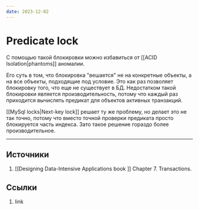 ```yaml
---
date: 2023-12-02
---
```

# Predicate lock

С помощью такой блокировки можно избавиться от [[ACID Isolation|phantoms]] аномалии.

Его суть в том, что блокировка "вешается" не на конкретные объекты, а на все объекты, подходящие под условие. Это как раз позволяет блокировку того, что еще не существует в БД. Недостатком такой блокировки является производительность, потому что каждый раз приходится вычислять предикат для объектов активных транзакций.

[[MySql locks|Next-key lock]] решает ту же проблему, но делает это не так точно, потому что вместо точной проверки предиката просто блокируется часть индекса. Зато такое решение гораздо более производительное.

---

## Источники

1. [[Designing Data-Intensive Applications book ]] Chapter 7. Transactions.

## Ссылки

1. link
